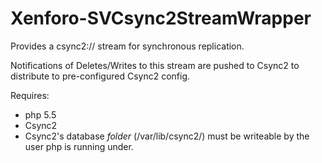 Xenforo-SVCsync2StreamWrapper
======================

Provides a csync2:// stream for synchronous replication. 

Notifications of Deletes/Writes to this stream are pushed to Csync2 to distribute to pre-configured Csync2 config. 

Requires:
- php 5.5
- Csync2
- Csync2's database *folder* (/var/lib/csync2/) must be writeable by the user php is running under.
